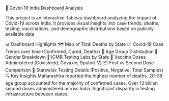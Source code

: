 🦠 Covid-19 India Dashboard Analysis


This project is an interactive Tableau dashboard analyzing the impact of Covid-19 across India. It provides visual insights into case trends, deaths, testing, vaccinations, and demographic distributions based on publicly available data

📊 Dashboard Highlights
🗺️ Map of Total Deaths by State
📈 Covid-19 Case Trends over time (Confirmed, Cured, Deaths)
👤 Age Group Distribution
🚻 Gender Breakdown
🏥 ICMR Testing Labs by State
💉 Vaccine Doses Administered (Covishield, Covaxin, Sputnik V)
📦 First vs Second Dose Comparison
🔬 Statewise Testing Details (Positive, Negative, Total Samples)
🔍 Key Insights
Maharashtra reported the highest number of deaths.
20–39 age group accounted for the majority of confirmed cases.
Over 13 billion second doses administered across India.
Significant disparity in testing infrastructure between states.




